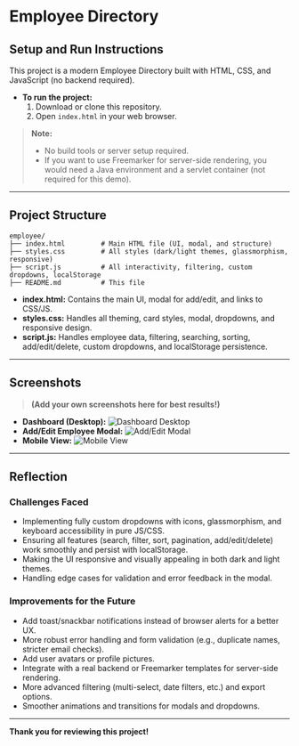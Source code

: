 # Employee Directory

## Setup and Run Instructions

This project is a modern Employee Directory built with HTML, CSS, and JavaScript (no backend required).

- **To run the project:**
  1. Download or clone this repository.
  2. Open `index.html` in your web browser.

> **Note:**
> - No build tools or server setup required.
> - If you want to use Freemarker for server-side rendering, you would need a Java environment and a servlet container (not required for this demo).

---

## Project Structure

```
employee/
├── index.html         # Main HTML file (UI, modal, and structure)
├── styles.css         # All styles (dark/light themes, glassmorphism, responsive)
├── script.js          # All interactivity, filtering, custom dropdowns, localStorage
├── README.md          # This file
```

- **index.html:** Contains the main UI, modal for add/edit, and links to CSS/JS.
- **styles.css:** Handles all theming, card styles, modal, dropdowns, and responsive design.
- **script.js:** Handles employee data, filtering, searching, sorting, add/edit/delete, custom dropdowns, and localStorage persistence.

---

## Screenshots

> **(Add your own screenshots here for best results!)**

- **Dashboard (Desktop):**
  ![Dashboard Desktop](screenshots/dashboard-desktop.png)
- **Add/Edit Employee Modal:**
  ![Add/Edit Modal](screenshots/add-edit-modal.png)
- **Mobile View:**
  ![Mobile View](screenshots/mobile-view.png)

---

## Reflection

### Challenges Faced
- Implementing fully custom dropdowns with icons, glassmorphism, and keyboard accessibility in pure JS/CSS.
- Ensuring all features (search, filter, sort, pagination, add/edit/delete) work smoothly and persist with localStorage.
- Making the UI responsive and visually appealing in both dark and light themes.
- Handling edge cases for validation and error feedback in the modal.

### Improvements for the Future
- Add toast/snackbar notifications instead of browser alerts for a better UX.
- More robust error handling and form validation (e.g., duplicate names, stricter email checks).
- Add user avatars or profile pictures.
- Integrate with a real backend or Freemarker templates for server-side rendering.
- More advanced filtering (multi-select, date filters, etc.) and export options.
- Smoother animations and transitions for modals and dropdowns.

---

**Thank you for reviewing this project!** 